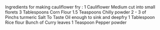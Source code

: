 Ingredients for making cauliflower fry :
    1 Cauliflower Medium cut into small florets
    3 Tablespoons Corn Flour
    1.5 Teaspoons Chilly powder
    2 - 3 of Pinchs turmeric
    Salt To Taste 
    Oil enough to sink and deepfry
    1 Tablespoon Rice flour
    Bunch of Curry leaves
    1 Teaspoon Pepper powder